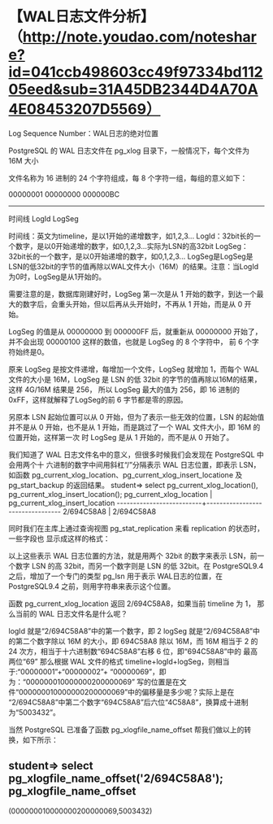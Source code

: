 # 【WAL日志文件分析】（http://note.youdao.com/noteshare?id=041ccb498603cc49f97334bd11205eed&sub=31A45DB2344D4A70A4E08453207D5569）

Log Sequence Number：WAL日志的绝对位置

PostgreSQL 的 WAL 日志文件在 pg_xlog 目录下，一般情况下，每个文件为 16M 大小

文件名称为 16 进制的 24 个字符组成，每 8 个字符一组，每组的意义如下： 

 00000001 00000000 000000BC   
  -------- -------- --------      
  时间线    LogId    LogSeg 

时间线：英文为timeline，是以1开始的递增数字，如1,2,3...
LogId：32bit长的一个数字，是以0开始递增的数字，如0,1,2,3...实际为LSN的高32bit
LogSeg：32bit长的一个数字，是以0开始递增的数字，如0,1,2,3...
LogSeg是LogSeg是LSN的低32bit的字节的值再除以WAL文件大小（16M）的结果。注意：当LogId为0时，LogSeg是从1开始的。

需要注意的是，数据库刚建好时，LogSeg 第一次是从 1 开始的数字，到达一个最大的数字后，会重头开始，但以后再从头开始时，不再从 1 开始，而是从 0 开始。 

LogSeg 的值是从 00000000 到 000000FF 后，就重新从 00000000 开始了，并不会出现 00000100 这样的数值，也就是 LogSeg 的 8 个字符中， 前 6 个字符始终是0。

原来 LogSeg 是按文件递增，每增加一个文件，LogSeg 就增加 1，而每个 WAL 文件的大小是 16M，LogSeg 是 LSN 的低 32bit 的字节的值再除以16M的结果，这样 4G/16M 结果是 256， 所以 LogSeg 最大的值为 256，即 16 进制的 0xFF，这样就解释了LogSeg的前 6 字节都是零的原因。 

另原本 LSN 起始位置可以从 0 开始，但为了表示一些无效的位置，LSN 的起始值并不是从 0 开始，也不是从 1 开始，而是跳过了一个 WAL 文件大小，即 16M 的位置开始，这样第一次 时 LogSeg 是从 1 开始的，而不是从 0 开始了。 

我们知道了 WAL 日志文件名中的意义，但很多时候我们会发现在 PostgreSQL 中会用两个十 六进制的数字中间用斜杠“/”分隔表示 WAL 日志位置，即表示 LSN，如函数 pg_current_xlog_location、pg_current_xlog_insert_locatione 及 pg_start_backup 的返回结果。
student=> select pg_current_xlog_location(), pg_current_xlog_insert_location(); 
 pg_current_xlog_location | pg_current_xlog_insert_location 
--------------------------+---------------------------------
 2/694C58A8               | 2/694C58A8

同时我们在主库上通过查询视图 pg_stat_replication 来看 replication 的状态时，一些字段也 显示成这样的格式： 

以上这些表示 WAL 日志位置的方法，就是用两个 32bit 的数字来表示 LSN，前一个数字 LSN 的高 32bit，而另一个数字则是 LSN 的低 32bit。在 PostgreSQL9.4 之后，增加了一个专门的类型 pg_lsn 用于表示 WAL日志的位置，在 PostgreSQL9.4 之前，则用字符串来表示这个位置。 

函数 pg_current_xlog_location 返回 2/694C58A8，如果当前 timeline 为 1， 那么当前的 WAL 日志文件名是什么呢？ 

logId 就是“2/694C58A8”中的第一个数字，即 2 logSeg 就是“2/694C58A8”中的第二个数字除以 16M 的大小，即 694C58A8 除以 16M，而 16M 相当于 2 的 24 次方，相当于十六进制数“694C58A8”右移 6 位，即“694C58A8”中的 最高两位“69” 那么根据 WAL 文件的格式 timeline+logId+logSeg，则相当于:“00000001”+“00000002”+ “00000069”，即为：“000000010000000200000069” 写的位置是在文件“000000010000000200000069”中的偏移量是多少呢？实际上是在 “2/694C58A8”中第二个数字“694C58A8”后六位“4C58A8”，换算成十进制为“5003432”。 

当然 PostgreSQL 已准备了函数 pg_xlogfile_name_offset 帮我们做以上的转换，如下所示： 

student=> select pg_xlogfile_name_offset('2/694C58A8');
      pg_xlogfile_name_offset       
------------------------------------
 (000000010000000200000069,5003432)
